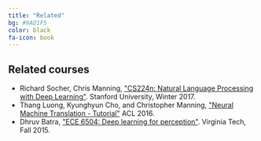 ```yaml
---
title: "Related"
bg: #9AD1F5
color: black
fa-icon: book
---
```


## Related courses

* Richard Socher, Chris Manning, ["CS224n: Natural Language Processing with Deep Learning"](http://web.stanford.edu/class/cs224n/). Stanford University, Winter 2017.
* Thang Luong, Kyunghyun Cho, and Christopher Manning, ["Neural Machine Translation - Tutorial"](https://sites.google.com/site/acl16nmt/) ACL 2016. 
* Dhruv Batra, ["ECE 6504: Deep learning for perception"](https://computing.ece.vt.edu/~f15ece6504/). Virginia Tech, Fall 2015.
